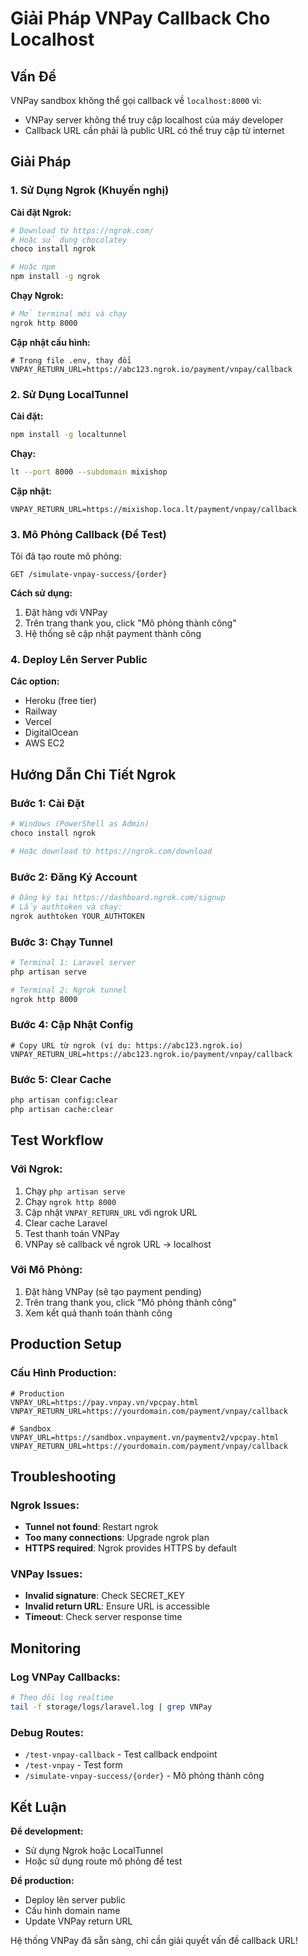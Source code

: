 # Giải Pháp VNPay Callback Cho Localhost

## Vấn Đề

VNPay sandbox không thể gọi callback về `localhost:8000` vì:

-   VNPay server không thể truy cập localhost của máy developer
-   Callback URL cần phải là public URL có thể truy cập từ internet

## Giải Pháp

### 1. Sử Dụng Ngrok (Khuyến nghị)

**Cài đặt Ngrok:**

```bash
# Download từ https://ngrok.com/
# Hoặc sử dụng chocolatey
choco install ngrok

# Hoặc npm
npm install -g ngrok
```

**Chạy Ngrok:**

```bash
# Mở terminal mới và chạy
ngrok http 8000
```

**Cập nhật cấu hình:**

```env
# Trong file .env, thay đổi
VNPAY_RETURN_URL=https://abc123.ngrok.io/payment/vnpay/callback
```

### 2. Sử Dụng LocalTunnel

**Cài đặt:**

```bash
npm install -g localtunnel
```

**Chạy:**

```bash
lt --port 8000 --subdomain mixishop
```

**Cập nhật:**

```env
VNPAY_RETURN_URL=https://mixishop.loca.lt/payment/vnpay/callback
```

### 3. Mô Phỏng Callback (Để Test)

Tôi đã tạo route mô phỏng:

```
GET /simulate-vnpay-success/{order}
```

**Cách sử dụng:**

1. Đặt hàng với VNPay
2. Trên trang thank you, click "Mô phỏng thành công"
3. Hệ thống sẽ cập nhật payment thành công

### 4. Deploy Lên Server Public

**Các option:**

-   Heroku (free tier)
-   Railway
-   Vercel
-   DigitalOcean
-   AWS EC2

## Hướng Dẫn Chi Tiết Ngrok

### Bước 1: Cài Đặt

```bash
# Windows (PowerShell as Admin)
choco install ngrok

# Hoặc download từ https://ngrok.com/download
```

### Bước 2: Đăng Ký Account

```bash
# Đăng ký tại https://dashboard.ngrok.com/signup
# Lấy authtoken và chạy:
ngrok authtoken YOUR_AUTHTOKEN
```

### Bước 3: Chạy Tunnel

```bash
# Terminal 1: Laravel server
php artisan serve

# Terminal 2: Ngrok tunnel
ngrok http 8000
```

### Bước 4: Cập Nhật Config

```env
# Copy URL từ ngrok (ví dụ: https://abc123.ngrok.io)
VNPAY_RETURN_URL=https://abc123.ngrok.io/payment/vnpay/callback
```

### Bước 5: Clear Cache

```bash
php artisan config:clear
php artisan cache:clear
```

## Test Workflow

### Với Ngrok:

1. Chạy `php artisan serve`
2. Chạy `ngrok http 8000`
3. Cập nhật `VNPAY_RETURN_URL` với ngrok URL
4. Clear cache Laravel
5. Test thanh toán VNPay
6. VNPay sẽ callback về ngrok URL → localhost

### Với Mô Phỏng:

1. Đặt hàng VNPay (sẽ tạo payment pending)
2. Trên trang thank you, click "Mô phỏng thành công"
3. Xem kết quả thanh toán thành công

## Production Setup

### Cấu Hình Production:

```env
# Production
VNPAY_URL=https://pay.vnpay.vn/vpcpay.html
VNPAY_RETURN_URL=https://yourdomain.com/payment/vnpay/callback

# Sandbox
VNPAY_URL=https://sandbox.vnpayment.vn/paymentv2/vpcpay.html
VNPAY_RETURN_URL=https://yourdomain.com/payment/vnpay/callback
```

## Troubleshooting

### Ngrok Issues:

-   **Tunnel not found**: Restart ngrok
-   **Too many connections**: Upgrade ngrok plan
-   **HTTPS required**: Ngrok provides HTTPS by default

### VNPay Issues:

-   **Invalid signature**: Check SECRET_KEY
-   **Invalid return URL**: Ensure URL is accessible
-   **Timeout**: Check server response time

## Monitoring

### Log VNPay Callbacks:

```bash
# Theo dõi log realtime
tail -f storage/logs/laravel.log | grep VNPay
```

### Debug Routes:

-   `/test-vnpay-callback` - Test callback endpoint
-   `/test-vnpay` - Test form
-   `/simulate-vnpay-success/{order}` - Mô phỏng thành công

## Kết Luận

**Để development:**

-   Sử dụng Ngrok hoặc LocalTunnel
-   Hoặc sử dụng route mô phỏng để test

**Để production:**

-   Deploy lên server public
-   Cấu hình domain name
-   Update VNPay return URL

Hệ thống VNPay đã sẵn sàng, chỉ cần giải quyết vấn đề callback URL!
